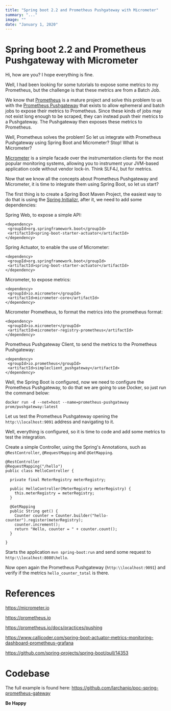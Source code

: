 ```yaml
---
title: "Spring boot 2.2 and Prometheus Pushgateway with Micrometer"
summary: "..."
image: ""
date: "January 1, 2020"
---
```


# Spring boot 2.2 and Prometheus Pushgateway with Micrometer

Hi, how are you? I hope everything is fine.

Well, I had been looking for some tutorials to expose some metrics to my Prometheus, but the challenge is that these metrics are from a Batch Job.

We know that [Prometheus](https://prometheus.io/) is a mature project and solve this problem to us with the [Prometheus Pushgateway](https://github.com/prometheus/pushgateway) that exists to allow ephemeral and batch jobs to expose their metrics to Prometheus. Since these kinds of jobs may not exist long enough to be scraped, they can instead push their metrics to a Pushgateway. The Pushgateway then exposes these metrics to Prometheus.

Well, Prometheus solves the problem! So let us integrate with Prometheus Pushgateway using Spring Boot and Micrometer? Stop! What is Micrometer?

[Micrometer](https://micrometer.io/) is a simple facade over the instrumentation clients for the most popular monitoring systems, allowing you to instrument your JVM-based application code without vendor lock-in. Think SLF4J, but for metrics.

Now that we know all the concepts about Prometheus Pushgateway and Micrometer, it is time to integrate them using Spring Boot, so let us start?

The first thing is to create a Spring Boot Maven Project, the easiest way to do that is using the [Spring Initializr](https://start.spring.io), after it, we need to add some dependencies:

Spring Web, to expose a simple API:

~~~
<dependency>
 <groupId>org.springframework.boot</groupId>
 <artifactId>spring-boot-starter-actuator</artifactId>
</dependency>
~~~

Spring Actuator, to enable the use of Micrometer:

~~~
<dependency>
 <groupId>org.springframework.boot</groupId>
 <artifactId>spring-boot-starter-actuator</artifactId>
</dependency>
~~~

Micrometer, to expose metrics:

~~~
<dependency>
 <groupId>io.micrometer</groupId>
 <artifactId>micrometer-core</artifactId>
</dependency>
~~~

Micrometer Prometheus, to format the metrics into the prometheus format:

~~~
<dependency>
 <groupId>io.micrometer</groupId>
 <artifactId>micrometer-registry-prometheus</artifactId>
</dependency>
~~~

Prometheus Pushgateway Client, to send the metrics to the Prometheus Pushgateway:

~~~
<dependency>
 <groupId>io.prometheus</groupId>
 <artifactId>simpleclient_pushgateway</artifactId>
</dependency>
~~~

Well, the Spring Boot is configured, now we need to configure the Prometheus Pushgateway, to do that we are going to use Docker, so just run the command below:

~~~
docker run -d --net=host --name=prometheus-pushgateway prom/pushgateway:latest
~~~ 

Let us test the Prometheus Pushgateway opening the `http:\\localhost:9091` address and navigating to it.

Well, everything is configured, so it is time to code and add some metrics to test the integration.

Create a simple Controller, using the Spring's Annotations, such as `@RestController`, `@RequestMapping` and `@GetMapping`.

~~~
@RestController
@RequestMapping("/hello")
public class HelloController {

  private final MeterRegistry meterRegistry;

  public HelloController(MeterRegistry meterRegistry) {
    this.meterRegistry = meterRegistry;
  }

  @GetMapping
  public String get() {
    Counter counter = Counter.builder("hello-counter").register(meterRegistry);
    counter.increment();
    return "Hello, counter = " + counter.count();
  }

}
~~~

Starts the application `mvn spring-boot:run` and send some request to `http:\\localhost:8080\hello`.

Now open again the Prometheus Pushgateway (`http:\\localhost:9091`) and verify if the metrics `hello_counter_total` is there.

# References

https://micrometer.io

https://prometheus.io

https://prometheus.io/docs/practices/pushing

https://www.callicoder.com/spring-boot-actuator-metrics-monitoring-dashboard-prometheus-grafana

https://github.com/spring-projects/spring-boot/pull/14353

# Codebase

The full example is found here: https://github.com/larchanjo/poc-spring-prometheus-gateway

**Be Happy**